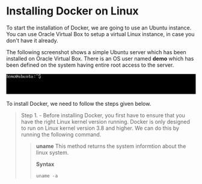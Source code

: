 # Installing Docker on Linux
To start the installation of Docker, we are going to use an Ubuntu instance. You can use Oracle Virtual Box to setup a virtual Linux instance, in case you don't have it already.

The following screenshot shows a simple Ubuntu server which has been installed on Oracle Virtual Box. There is an OS user named <b>demo</b> which has been defined on the system having entire root access to the server.

![a picture of demo example](/TutorialsPoint/res/img/demo_button.jpg)

To install Docker, we need to follow the steps given below.

> Step 1. - Before installing Docker, you first have to ensure that you have the right Linux kernel version running. Docker is only designed to run on Linux kernel version 3.8 and higher. We can do this by running the following command.
>> <b>uname</b>
>> This method returns the system informtion about the linux system.
>>
>> <b> Syntax</b>
>> ```
>> uname -a
>> ```
